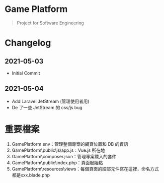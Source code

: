 # Game Platform
> Project for Software Engineering

# Changelog

## 2021-05-03

- Initial Commit

## 2021-05-04

- Add Laravel JetStream (管理使用者用)
- De 了一些 JetStream 的 css/js bug


# 重要檔案
1. GamePlatform\.env：管理整個專案的網頁位置和 DB 的資訊
2. GamePlatform\public\js\app.js：Vue.js 所在地
3. GamePlatform\composer.json：管理專案載入的套件
4. GamePlatform\public\index.php：頁面起始點
5. GamePlatform\resources\views：每個頁面的細部元件寫在這裡，命名方式都是xxx.blade.php